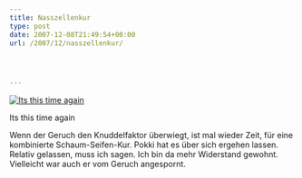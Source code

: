 ```yaml
---
title: Nasszellenkur
type: post
date: 2007-12-08T21:49:54+00:00
url: /2007/12/nasszellenkur/




---
```

<div class="flickr">
  <a href="http://www.flickr.com/photos/schreibblogade/2097785882/" title="Its this time again"><img src="//farm3.static.flickr.com/2008/2097785882_d6f5cbcbd6.jpg" alt="Its this time again" /></a></p>

  <p>
    Its this time again
  </p>
</div>

Wenn der Geruch den Knuddelfaktor überwiegt, ist mal wieder Zeit, für eine kombinierte Schaum-Seifen-Kur. Pokki hat es über sich ergehen lassen. Relativ gelassen, muss ich sagen. Ich bin da mehr Widerstand gewohnt. Vielleicht war auch er vom Geruch angespornt.
